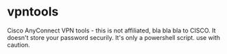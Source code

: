 # vpntools
Cisco AnyConnect VPN tools - this is not affiliated, bla bla bla to CISCO. It doesn't store your password securily. It's only a powershell script. use with caution.

